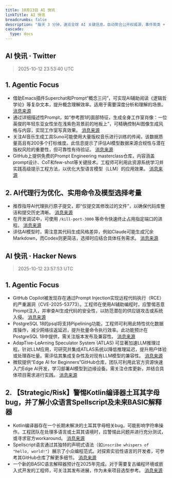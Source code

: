 ```yaml
---
title: 10月13日 AI 快讯
linkTitle: AI 快讯
breadcrumbs: false
description: "每天 3 分钟，速览全球 AI 关键信息。自动聚合公开权威源，事件聚类 + LLM 摘要，原文一键直达；支持网站、RSS 与 Telegram 订阅。"
cascade:
  type: docs
---
```


## AI 快讯 · Twitter

> <time datetime="2025-10-12T23:53:40+00:00" class="local-time">2025-10-12 23:53:40 UTC</time>

## 1. Agentic Focus

- 借助Emacs插件Superchat和Prompt“概念三问”，可实现AI辅助阅读《逻辑哲学论》等复杂文本，提升概念理解效率。适用于需要深度分析和理解的场景。 [消息来源](https://x.com/lijigang_com/status/1977411099818606838)
- 通过详细描述性Prompt，如“参考图1的面部特征，生成全身工作室肖像：一位英俊的年轻东亚女性坐在浅紫色背景前的地板上”，可精确控制AI图像生成风格与内容，实现工作室写真效果。 [消息来源](https://x.com/dotey/status/1977424494693151186)
- 关注AI音乐生成工具Suno可能使用大量版权音乐进行训练的传闻，该数据质量高且有200多个打标维度。此信息提示了评估AI模型数据来源合规性与潜在版权风险的重要性，但可靠性有待验证。 [消息来源](https://x.com/vista8/status/1977408694599237773)
- GitHub上提供免费的Prompt Engineering masterclass仓库，内容涵盖prompt设计、CoT和few-shot等关键技术。工程师可利用此资源系统学习并实践高级提示工程方法，以优化大型语言模型（LLM）的应用效果。 [消息来源](https://x.com/aaditsh/status/1977452331324322261)

## 2. AI代理行为优化、实用命令及模型选择考量

- 推荐指导AI代理执行原子提交，即“仅提交其修改过的文件”，以确保代码库整洁和提交历史清晰。 [消息来源](https://x.com/steipete/status/1977498385172050258)
- 在开发调试中，可使用 `/kill-port-3000` 等命令快速终止占用指定端口的进程。 [消息来源](https://x.com/kregenrek/status/1977410323675226385)
- 评估AI模型时，需注意其代码生成风格差异，例如Claude可能生成冗余Markdown，而Codex则更简洁，选择时应结合具体任务需求。 [消息来源](https://x.com/steipete/status/1977466373363437914)
## AI 快讯 · Hacker News

> <time datetime="2025-10-12T23:57:53+00:00" class="local-time">2025-10-12 23:57:53 UTC</time>

## 1. Agentic Focus

- GitHub Copilot被发现存在通过Prompt Injection实现远程代码执行（RCE）的严重漏洞（CVE-2025-53773）。工程师在使用AI辅助编程时，应警惕恶意Prompt注入，并审查AI生成代码的安全性，以防范潜在的供应链攻击或系统入侵。 [消息来源](https://embracethered.com/blog/posts/2025/github-copilot-remote-code-execution-via-prompt-injection/)
- PostgreSQL 18的psql将支持Pipelining功能，工程师可利用此特性优化数据库操作，减少网络往返延迟，提升批量命令执行效率。此功能预计在PostgreSQL 18中提供，需关注版本发布及兼容性。 [消息来源](https://postgresql.verite.pro/blog/2025/10/01/psql-pipeline.html)
- AdapTive-LeArning Speculator System (ATLAS) 可显著加速LLM推理过程。针对LLM应用，可研究并集成ATLAS系统以降低推理延迟，提升用户体验或处理吞吐量。需评估其集成复杂性及对现有LLM模型的兼容性。 [消息来源](https://www.together.ai/blog/adaptive-learning-speculator-system-atlas)
- 微软提供“Edge AI for Beginners”GitHub仓库，团队可利用此官方资源快速入门Edge AI开发，学习部署AI模型到边缘设备。需关注仓库更新，并结合具体项目需求进行实践。 [消息来源](https://github.com/microsoft/edgeai-for-beginners)

## 2. 【Strategic/Risk】警惕Kotlin编译器土耳其字母bug，并了解小众语言Spellscript及未来BASIC解释器

- Kotlin编译器存在一个长期未解决的土耳其字母相关bug，可能影响字符串操作。工程团队在处理多语言或土耳其语境时，应警惕此问题并进行充分测试，或寻求官方workaround。 [消息来源](https://sam-cooper.medium.com/the-country-that-broke-kotlin-84bdd0afb237)
- Spellscript语言通过其独特的声明式语法（如`inscribe whispers of "hello, world!"`）展示了小众编程范式。对探索实验性语言的开发者，可参考其GitHub仓库了解更多细节。 [消息来源](https://github.com/sirbread/spellscript)
- 一个新的BASIC语言解释器预计在2025年完成。对于需要复古编程环境或嵌入式开发的工程师，可关注其发布进展，作为未来项目选型参考。 [消息来源](https://nanochess.org/ecs_basic_2.html)

